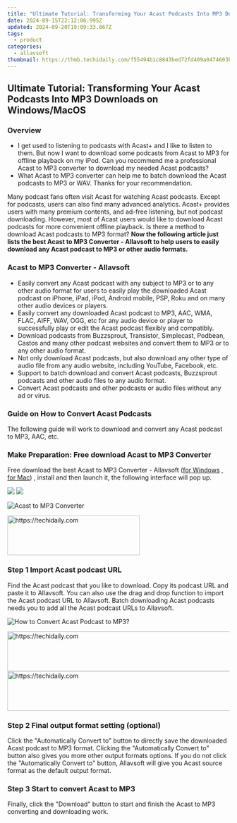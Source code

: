 ```yaml
---
title: "Ultimate Tutorial: Transforming Your Acast Podcasts Into MP3 Downloads on Windows/MacOS"
date: 2024-09-15T22:12:06.995Z
updated: 2024-09-20T19:09:33.867Z
tags:
  - product
categories:
  - allavsoft
thumbnail: https://thmb.techidaily.com/f55494b1c8843bed72fd409a0474603bdb628f91806cf12974c661e4f3ab93d8.jpg
---
```


## Ultimate Tutorial: Transforming Your Acast Podcasts Into MP3 Downloads on Windows/MacOS

### Overview

* I get used to listening to podcasts with Acast+ and I like to listen to them. But now I want to download some podcasts from Acast to MP3 for offline playback on my iPod. Can you recommend me a professional Acast to MP3 converter to download my needed Acast podcasts?
* What Acast to MP3 converter can help me to batch download the Acast podcasts to MP3 or WAV. Thanks for your recommendation.

Many podcast fans often visit Acast for watching Acast podcasts. Except for podcasts, users can also find many advanced analytics. Acast+ provides users with many premium contents, and ad-free listening, but not podcast downloading. However, most of Acast users would like to download Acast podcasts for more convenient offline playback. Is there a method to download Acast podcasts to MP3 format? **Now the following article just lists the best Acast to MP3 Converter - Allavsoft to help users to easily download any Acast podcast to MP3 or other audio formats.**

### Acast to MP3 Converter - Allavsoft

* Easily convert any Acast podcast with any subject to MP3 or to any other audio format for users to easily play the downloaded Acast podcast on iPhone, iPad, iPod, Android mobile, PSP, Roku and on many other audio devices or players.
* Easily convert any downloaded Acast podcast to MP3, AAC, WMA, FLAC, AIFF, WAV, OGG, etc for any audio device or player to successfully play or edit the Acast podcast flexibly and compatibly.
* Download podcasts from Buzzsprout, Transistor, Simplecast, Podbean, Castos and many other podcast websites and convert them to MP3 or to any other audio format.
* Not only download Acast podcasts, but also download any other type of audio file from any audio website, including YouTube, Facebook, etc.
* Support to batch download and convert Acast podcasts, Buzzsprout podcasts and other audio files to any audio format.
* Convert Acast podcasts and other podcasts or audio files without any ad or virus.

### Guide on How to Convert Acast Podcasts

The following guide will work to download and convert any Acast podcast to MP3, AAC, etc.

### Make Preparation: Free download Acast to MP3 Converter

Free download the best Acast to MP3 Converter - Allavsoft ([for Windows](https://tools.techidaily.com/allavsoft/products/) , [for Mac](https://tools.techidaily.com/allavsoft/products/)) , install and then launch it, the following interface will pop up.

[![](https://www.allavsoft.com/how-to/../images/how-to/free-download-win.jpg)](https://tools.techidaily.com/allavsoft/products/) [![](https://www.allavsoft.com/how-to/../images/how-to/free-download-mac.jpg)](https://tools.techidaily.com/allavsoft/products/)

![Acast to MP3 Converter](https://www.allavsoft.com/how-to/../images/allavsoft/screen-shot-600.jpg)

<!-- affiliate ads begin -->
<a href="https://wigfever.sjv.io/c/5597632/2005183/22899" target="_top" id="2005183">
  <img src="//a.impactradius-go.com/display-ad/22899-2005183" border="0" alt="https://techidaily.com" width="300" height="90"/>
</a>
<img height="0" width="0" src="https://wigfever.sjv.io/i/5597632/2005183/22899" style="position:absolute;visibility:hidden;" border="0" />
<!-- affiliate ads end -->

### Step 1 Import Acast podcast URL

Find the Acast podcast that you like to download. Copy its podcast URL and paste it to Allavsoft. You can also use the drag and drop function to import the Acast podcast URL to Allavsoft. Batch downloading Acast podcasts needs you to add all the Acast podcast URLs to Allavsoft.

![How to Convert Acast Podcast to MP3?](https://www.allavsoft.com/how-to/../images/how-to/download-rtmp-video/download-rtmp-video.jpg)

<!-- affiliate ads begin -->
<a href="https://ephamedtechinc.pxf.io/c/5597632/2123511/26400" target="_top" id="2123511">
  <img src="//a.impactradius-go.com/display-ad/26400-2123511" border="0" alt="https://techidaily.com" width="728" height="90"/>
</a>
<img height="0" width="0" src="https://ephamedtechinc.pxf.io/i/5597632/2123511/26400" style="position:absolute;visibility:hidden;" border="0" />
<!-- affiliate ads end -->

<!-- affiliate ads begin -->
<a href="https://appsumo.8odi.net/c/5597632/2105867/7443" target="_top" id="2105867">
  <img src="//a.impactradius-go.com/display-ad/7443-2105867" border="0" alt="https://techidaily.com" width="728" height="90"/>
</a>
<img height="0" width="0" src="https://appsumo.8odi.net/i/5597632/2105867/7443" style="position:absolute;visibility:hidden;" border="0" />
<!-- affiliate ads end -->

### Step 2 Final output format setting (optional)

Click the "Automatically Convert to" button to directly save the downloaded Acast podcast to MP3 format. Clicking the "Automatically Convert to" button also gives you more other output formats options. If you do not click the "Automatically Convert to" button, Allavsoft will give you Acast source format as the default output format.

### Step 3 Start to convert Acast to MP3

Finally, click the "Download" button to start and finish the Acast to MP3 converting and downloading work.

<ins class="adsbygoogle"
     style="display:block"
     data-ad-format="autorelaxed"
     data-ad-client="ca-pub-7571918770474297"
     data-ad-slot="1223367746"></ins>

<ins class="adsbygoogle"
     style="display:block"
     data-ad-client="ca-pub-7571918770474297"
     data-ad-slot="8358498916"
     data-ad-format="auto"
     data-full-width-responsive="true"></ins>



